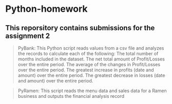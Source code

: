 # Python-homework

## This reporsitory contains submissions for the assignment 2

> PyBank: This Python script reads values from a csv file and analyzes the records to calculate each of the following:
The total number of months included in the dataset.
The net total amount of Profit/Losses over the entire period.
The average of the changes in Profit/Losses over the entire period.
The greatest increase in profits (date and amount) over the entire period.
The greatest decrease in losses (date and amount) over the entire period.

>PyRamen: This script reads the menu data and sales data for a Ramen business and outputs the financial analysis record
